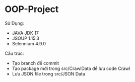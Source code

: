 # OOP-Project
Sử Dụng:
+ JAVA JDK 17
+ JSOUP 1.15.3
+ Selennium 4.9.0

Cấu trúc: 
- Tạo branch để commit 
- Tạo package mới trong src/CrawlData để lưu code Crawl
- Lưu JSON file trong src/JSON Data
